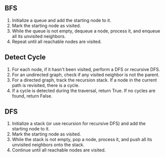 ## BFS

1. Initialize a queue and add the starting node to it.
2. Mark the starting node as visited.
3. While the queue is not empty, dequeue a node, process it, and enqueue all its unvisited neighbors.
4. Repeat until all reachable nodes are visited.

## Detect Cycle

1. For each node, if it hasn't been visited, perform a DFS or recursive DFS.
2. For an undirected graph, check if any visited neighbor is not the parent.
3. For a directed graph, track the recursion stack. If a node in the current path is revisited, there is a cycle.
4. If a cycle is detected during the traversal, return True. If no cycles are found, return False.

## DFS

1. Initialize a stack (or use recursion for recursive DFS) and add the starting node to it.
2. Mark the starting node as visited.
3. While the stack is not empty, pop a node, process it, and push all its unvisited neighbors onto the stack.
4. Continue until all reachable nodes are visited.
